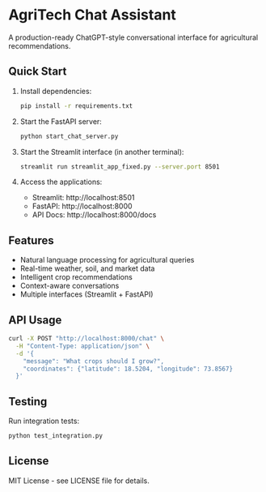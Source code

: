 # AgriTech Chat Assistant

A production-ready ChatGPT-style conversational interface for agricultural recommendations.

## Quick Start

1. Install dependencies:
   ```bash
   pip install -r requirements.txt
   ```

2. Start the FastAPI server:
   ```bash
   python start_chat_server.py
   ```

3. Start the Streamlit interface (in another terminal):
   ```bash
   streamlit run streamlit_app_fixed.py --server.port 8501
   ```

4. Access the applications:
   - Streamlit: http://localhost:8501
   - FastAPI: http://localhost:8000
   - API Docs: http://localhost:8000/docs

## Features

- Natural language processing for agricultural queries
- Real-time weather, soil, and market data
- Intelligent crop recommendations
- Context-aware conversations
- Multiple interfaces (Streamlit + FastAPI)

## API Usage

```bash
curl -X POST "http://localhost:8000/chat" \
  -H "Content-Type: application/json" \
  -d '{
    "message": "What crops should I grow?",
    "coordinates": {"latitude": 18.5204, "longitude": 73.8567}
  }'
```

## Testing

Run integration tests:
```bash
python test_integration.py
```

## License

MIT License - see LICENSE file for details.
